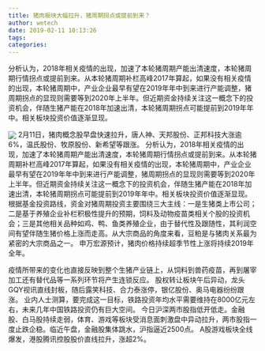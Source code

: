 ```yaml
---
title: 猪肉板块大幅拉升，猪周期拐点或提前到来？
author: wetech
date: 2019-02-11 10:13:26
tags: 
categories: 
---
```

分析认为，2018年相关疫情的出现，加速了本轮猪周期产能出清速度，本轮猪周期行情拐点或提前到来。从本轮猪周期补栏高峰2017年算起，如果没有相关疫情的出现，本轮猪周期中，产业企业最早有望在2019年年中到来进行产能调整，猪周期拐点的显现则需要等到2020年上半年。但近期资金持续关注这一概念下的投资机会，伴随生猪产能在2018年加速出清，本轮猪周期拐点可能提前到2019年年中。相关板块投资价值逐渐显现。
<!-- more -->
<img align="center" border="0" src="https://imgcdn.yicai.com/uppics/images/2019/02/81851d44c8ba3bc6559b71484db019a2.jpg" />
2月11日，猪肉概念股早盘快速拉升，唐人神、天邦股份、正邦科技大涨逾6%，温氏股份、牧原股份、新希望等跟涨。
分析认为，2018年相关疫情的出现，加速了本轮猪周期产能出清速度，本轮猪周期行情拐点或提前到来。从本轮猪周期补栏高峰2017年算起，如果没有相关疫情的出现，本轮猪周期中，产业企业最早有望在2019年年中到来进行产能调整，猪周期拐点的显现则需要等到2020年上半年。但近期资金持续关注这一概念下的投资机会，伴随生猪产能在2018年加速出清，本轮猪周期拐点可能提前到2019年年中。相关板块投资价值逐渐显现。
根据基金投资路线，资金对猪周期投资主要围绕三大主线：一是生猪类上市公司；二是基于养殖企业补栏积极性提升的预期，饲料及动物疫苗类相关个股的投资机会；三是其他相关品种如鸡、鸭、鱼类养殖企业，由于替代性及跟随性，其利润空间有望伴随生猪价格上涨而走高。从大宗商品的角度来看，豆粕是与猪肉关系最为紧密的大宗商品之一。
申万宏源预计，猪肉价格持续超季节性上涨将持续2019年全年。
 
 
疫情所带来的变化也直接反映到整个生猪产业链上，从饲料到兽药疫苗，再到屠宰加工还有替代品等一系列环节将产生连锁反应。
股权转让板块午后异动，龙头GQY视讯直线封板，随后露笑科技、合力泰涨停，银亿股份、奥马电器纷纷跟涨。
业内人士测算，要完成这一目标，铁路投资年均水平需要维持在8000亿元左右，未来几年中国铁路投资仍有巨大空间。
今日沪深两市股指低开低走。金融股、白马股持续走弱，体育、游戏等板块受消息面刺激盘中异动拉升，两市股指一度止跌企稳。临近午盘，金融股集体跳水，沪指逼近2500点。
A股游戏板块全线爆发，港股腾讯控股股价直线拉升，涨超2%。
